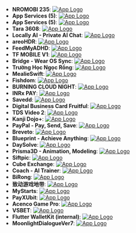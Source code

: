 - **NROMOBI 235**: [![App Logo](https://is1-ssl.mzstatic.com/image/thumb/Purple221/v4/0c/3e/88/0c3e889e-8e60-7711-14c2-5bba7f4e9e83/AppIcon-0-0-1x_U007emarketing-0-8-0-85-220.png/200x200bb-80.png)](https://testflight.apple.com/join/U8p66AYG)
- **App Services (5)**: [![App Logo](https://is1-ssl.mzstatic.com/image/thumb/Purple221/v4/3c/b1/08/3cb108e1-fea8-0f05-a9f8-7fc85a33d3db/AppIcon-1x_U007emarketing-0-11-0-85-220-0.png/200x200bb-80.png)](https://testflight.apple.com/join/p2aqZu15)
- **App Services (5)**: [![App Logo](https://is1-ssl.mzstatic.com/image/thumb/Purple221/v4/dc/83/6b/dc836b75-0bb9-0590-9aa6-f1ede9907ccc/AppIcon-1x_U007emarketing-0-11-0-85-220-0.png/200x200bb-80.png)](https://testflight.apple.com/join/unsCzfvY)
- **Tara 3608**: [![App Logo](https://is1-ssl.mzstatic.com/image/thumb/Purple221/v4/03/c9/a9/03c9a9b8-5462-f7fd-5dde-2153154de611/AppIcon-production-0-0-1x_U007emarketing-0-11-0-0-85-220.png/200x200bb-80.png)](https://testflight.apple.com/join/RnRkTty6)
- **Locally AI - Private AI Chat**: [![App Logo](https://is1-ssl.mzstatic.com/image/thumb/Purple221/v4/b6/e6/39/b6e63946-36af-7c6c-f6ff-8e5ab45a7542/AppIcon-0-0-1x_U007epad-0-1-0-85-220.png/200x200bb-80.png)](https://testflight.apple.com/join/T28av7EU)
- **areoHDR**: [![App Logo](https://is1-ssl.mzstatic.com/image/thumb/Purple211/v4/99/8c/09/998c0911-30c3-22a7-6d50-8c50c3ef1c67/AppIcon.lsr/200x200bb-80.png)](https://testflight.apple.com/join/5DXzaTQW)
- **FeedMyADHD**: [![App Logo](https://is1-ssl.mzstatic.com/image/thumb/Purple211/v4/32/3f/8e/323f8e5d-cc9d-cc30-dc64-1b93e7970e92/AppIcon-0-0-1x_U007epad-0-1-85-220.png/200x200bb-80.png)](https://testflight.apple.com/join/fzC79NR3)
- **TF MOBILE V1**: [![App Logo](https://is1-ssl.mzstatic.com/image/thumb/Purple211/v4/76/d3/8a/76d38ac1-3107-afc6-70ed-f48555cbc787/AppIcon-0-0-1x_U007emarketing-0-8-0-85-220.png/200x200bb-80.png)](https://testflight.apple.com/join/bH1kJPb9)
- **Bridge - Wear OS Sync**: [![App Logo](https://is1-ssl.mzstatic.com/image/thumb/Purple221/v4/6c/19/1b/6c191be1-02c8-3661-4d27-6ee718f4755a/AppIcon-0-0-1x_U007emarketing-0-8-0-85-220.png/200x200bb-80.png)](https://testflight.apple.com/join/1X3wxTT9)
- **Trường Học Ngọc Rồng**: [![App Logo](https://is1-ssl.mzstatic.com/image/thumb/Purple221/v4/aa/c1/28/aac128e0-409e-d99b-8df2-2ed95e6d79ec/AppIcon-0-0-1x_U007emarketing-0-8-0-85-220.png/200x200bb-80.png)](https://testflight.apple.com/join/vrsA3bQk)
- **MealieSwift**: [![App Logo](https://is1-ssl.mzstatic.com/image/thumb/Purple221/v4/33/5e/32/335e3221-67d6-8b72-c5b1-60bcb3abe235/AppIcon-0-0-1x_U007epad-0-1-85-220.png/200x200bb-80.png)](https://testflight.apple.com/join/1dKTZg3b)
- **Fishdom**: [![App Logo](https://is1-ssl.mzstatic.com/image/thumb/Purple221/v4/6c/17/36/6c1736cf-2caf-4ff6-26ef-24fca23d6a48/AppIconBeta-0-0-1x_U007emarketing-0-7-0-85-220.png/200x200bb-80.png)](https://testflight.apple.com/join/nMU2SQ8h)
- **BURNING CLOUD NIGHT**: [![App Logo](https://is1-ssl.mzstatic.com/image/thumb/Purple221/v4/05/d7/a1/05d7a170-b04f-2eec-ff60-281cc8a01d4f/AppIcon-0-0-1x_U007emarketing-0-8-0-85-220.png/200x200bb-80.png)](https://testflight.apple.com/join/AewCypAu)
- **INRx PAY**: [![App Logo](https://is1-ssl.mzstatic.com/image/thumb/Purple221/v4/9f/9d/9b/9f9d9b9e-8aa8-f2e5-1fb2-9947476197f6/AppIcon-0-0-1x_U007ephone-0-11-0-85-220.png/200x200bb-80.png)](https://testflight.apple.com/join/MXpuzRZA)
- **Savedd**: [![App Logo](https://is1-ssl.mzstatic.com/image/thumb/Purple221/v4/3b/80/4b/3b804bfa-f619-b654-5d15-3740541a3089/AppIcon-0-0-1x_U007epad-0-1-85-220.png/200x200bb-80.png)](https://testflight.apple.com/join/PvmXwRfS)
- **Digital Business Card Fruitful**: [![App Logo](https://is1-ssl.mzstatic.com/image/thumb/Purple221/v4/bd/cf/98/bdcf9817-df45-ff22-69c3-490ee6a65c08/AppIcon-0-1x_U007epad-0-0-0-1-0-0-P3-85-220-0.png/200x200bb-80.png)](https://testflight.apple.com/join/c1HU5dG4)
- **TDS Video 2**: [![App Logo](https://is1-ssl.mzstatic.com/image/thumb/Purple211/v4/d8/c4/f6/d8c4f631-116b-4ec1-960f-bc816f97e394/AppIcon-0-0-1x_U007ephone-0-1-85-220.png/200x200bb-80.png)](https://testflight.apple.com/join/6drWGVde)
- **Kanji Dojo+**: [![App Logo](https://is1-ssl.mzstatic.com/image/thumb/Purple221/v4/e9/e5/e5/e9e5e5a4-d9be-05e3-ac9a-b3a20a1c73b9/AppIcon-0-0-1x_U007epad-0-1-85-220.png/200x200bb-80.png)](https://testflight.apple.com/join/C9d9bqp2)
- **PayPal - Pay, Send, Save**: [![App Logo](https://is1-ssl.mzstatic.com/image/thumb/Purple221/v4/46/1d/b8/461db814-607c-e5f2-f177-6c96f49adb65/AppIcon-0-0-1x_U007ephone-0-1-0-0-GLES2_U002c0-85-220.png/200x200bb-80.png)](https://testflight.apple.com/join/GtF5MEaY)
- **Breveto**: [![App Logo](https://is1-ssl.mzstatic.com/image/thumb/Purple211/v4/93/7f/2a/937f2a3c-19f2-90ab-d128-96d1d67bafff/AppIcon-0-0-1x_U007epad-0-1-0-sRGB-85-220.png/200x200bb-80.png)](https://testflight.apple.com/join/9mqMgFjT)
- **Blueprint - Achieve Anything**: [![App Logo](https://is1-ssl.mzstatic.com/image/thumb/Purple211/v4/5d/a8/b4/5da8b45b-c98d-3ad7-bf33-e51889e4aea6/AppIcon-0-0-1x_U007epad-0-1-85-220.png/200x200bb-80.png)](https://testflight.apple.com/join/BJYvaDMe)
- **DaySolve**: [![App Logo](https://is1-ssl.mzstatic.com/image/thumb/Purple221/v4/11/97/33/11973322-29d7-1840-00f8-3b63c7b0bdbd/AppIcon-0-0-1x_U007emarketing-0-7-0-85-220.png/200x200bb-80.png)](https://testflight.apple.com/join/ErGRfgzS?at=1000l6eA&ref=hackerchoice.com)
- **Prisma3D - Animation, Modeling**: [![App Logo](https://is1-ssl.mzstatic.com/image/thumb/Purple221/v4/12/8a/5d/128a5d91-2c2a-d864-2357-f7595c3cb70a/AppIcon-0-0-1x_U007emarketing-0-8-0-85-220.png/200x200bb-80.png)](https://testflight.apple.com/join/KMY9ddJz)
- **Siftpic**: [![App Logo](https://is1-ssl.mzstatic.com/image/thumb/Purple211/v4/0b/ce/36/0bce367f-abc4-d32c-2e87-116bc39d0902/AppIcon-0-0-1x_U007epad-0-1-85-220.png/200x200bb-80.png)](https://testflight.apple.com/join/6fc4aJES)
- **Cube Exchange**: [![App Logo](https://is1-ssl.mzstatic.com/image/thumb/Purple211/v4/6a/d7/e1/6ad7e1ac-1c18-dbaa-48ef-fbcb10167d64/AppIconProduction-0-0-1x_U007ephone-0-1-0-85-220.png/200x200bb-80.png)](https://testflight.apple.com/join/HVfTFeAt)
- **Coach - AI Trainer**: [![App Logo](https://is1-ssl.mzstatic.com/image/thumb/Purple211/v4/20/84/00/208400ad-856f-a8bf-f4e9-f2c189cbf2fb/AppIcon-0-0-1x_U007emarketing-0-8-0-85-220.png/200x200bb-80.png)](https://testflight.apple.com/join/yy5xSmSA)
- **BiRong**: [![App Logo](https://is1-ssl.mzstatic.com/image/thumb/Purple221/v4/d1/4c/04/d14c045a-87d4-8fc4-9b55-fea3a616df21/AppIcon-0-0-1x_U007emarketing-0-8-0-85-220.png/200x200bb-80.png)](https://testflight.apple.com/join/4YcNDH8Z)
- **致动游戏地带**: [![App Logo](https://is1-ssl.mzstatic.com/image/thumb/Purple221/v4/29/b3/c2/29b3c2b1-19fe-6fe1-044f-0bafdc07dd67/AppIcon-0-0-1x_U007emarketing-0-9-0-0-85-220.png/200x200bb-80.png)](https://testflight.apple.com/join/1TfFssXB)
- **MyStarts**: [![App Logo](https://is1-ssl.mzstatic.com/image/thumb/Purple211/v4/c6/2e/d6/c62ed641-5045-806e-9673-f35fcbb80607/AppIcon-vd011-0-0-1x_U007emarketing-0-11-0-85-220.png/200x200bb-80.png)](https://testflight.apple.com/join/uutUS4qh)
- **PayXUbit**: [![App Logo](https://is1-ssl.mzstatic.com/image/thumb/Purple221/v4/b4/00/d0/b400d037-d8cd-7bb3-35ad-a43fe32cf619/AppIcon-0-0-1x_U007emarketing-0-10-0-85-220.png/200x200bb-80.png)](https://testflight.apple.com/join/uPvE6C98)
- **Acenco Game Pro**: [![App Logo](https://is1-ssl.mzstatic.com/image/thumb/Purple211/v4/78/a5/0d/78a50d1a-ec80-6765-06fa-389e5640129a/AppIcon-0-0-1x_U007emarketing-0-0-0-7-0-0-sRGB-0-0-0-GLES2_U002c0-512MB-85-220-0-0.png/200x200bb-80.png)](https://testflight.apple.com/join/ryChy39U)
- **VSBET**: [![App Logo](https://is1-ssl.mzstatic.com/image/thumb/Purple211/v4/97/5b/27/975b2793-ddb3-498a-4e73-13a2e475b7ee/AppIcon-vd013-0-0-1x_U007emarketing-0-11-0-85-220.png/200x200bb-80.png)](https://testflight.apple.com/join/6aA3bYC6)
- **Flutter WalletKit (internal)**: [![App Logo](https://is1-ssl.mzstatic.com/image/thumb/Purple221/v4/5d/44/0f/5d440f71-eb22-6539-8182-892cab309836/AppIcon-internal-0-0-1x_U007emarketing-0-11-0-85-220.png/200x200bb-80.png)](https://testflight.apple.com/join/ABbjL9Yu)
- **MoonlightDialogueVer7**: [![App Logo](https://is1-ssl.mzstatic.com/image/thumb/Purple221/v4/db/30/b9/db30b9bf-a2ff-9a41-095e-e1f93b29c1b2/AppIcon-0-0-1x_U007emarketing-0-8-0-85-220.png/200x200bb-80.png)](https://testflight.apple.com/join/GsDtgHUy)
